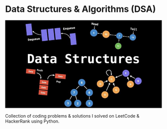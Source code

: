 # Data Structures & Algorithms (DSA)
![alt text](https://raw.githubusercontent.com/auabake/dsa/main/LeetCode/dsa.jpg)

Collection of coding problems & solutions I solved on LeetCode & HackerRank using Python.

